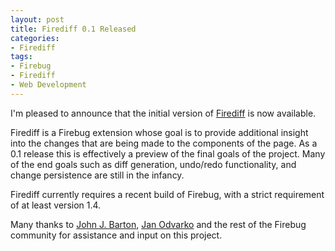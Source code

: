 ```yaml
---
layout: post
title: Firediff 0.1 Released
categories:
- Firediff
tags:
- Firebug
- Firediff
- Web Development
---
```


I'm pleased to announce that the initial version of [Firediff](/firediff/) is now available.

Firediff is a Firebug extension whose goal is to provide additional insight into the changes that are being made to the components of the page. As a 0.1 release this is effectively a preview of the final goals of the project. Many of the end goals such as diff generation, undo/redo functionality, and change persistence are still in the infancy.

Firediff currently requires a recent build of Firebug, with a strict requirement of at least version 1.4.

Many thanks to [John J. Barton](http://www.johnjbarton.com/), [Jan Odvarko](http://www.softwareishard.com/) and the rest of the Firebug community for assistance and input on this project.
